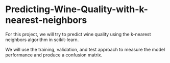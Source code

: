 # Predicting-Wine-Quality-with-k-nearest-neighbors
For this project, we will try to predict wine quality using the k-nearest neighbors algorithm in scikit-learn. 

We will use the training, validation, and test approach to measure the model performance and produce a confusion matrix. 



